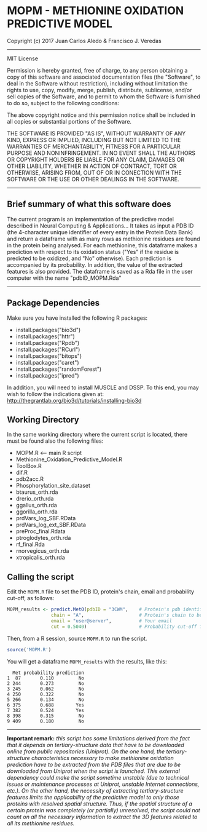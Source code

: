 # MOPM - METHIONINE OXIDATION PREDICTIVE MODEL


Copyright (c) 2017 Juan Carlos Aledo & Francisco J. Veredas

---

MIT License

Permission is hereby granted, free of charge, to any person obtaining a copy of 
this software and associated documentation files (the "Software", to deal in the
Software without restriction), including without limitation the rights to use,
copy, modify, merge, publish, distribute, sublicense, and/or sell copies of the 
Software, and to permit to whom the Software is furnished to do so, subject to
the following conditions:
  
The above copyright notice and this permission notice shall be included in all
copies or substantial portions of the Software.

THE SOFTWARE IS PROVIDED "AS IS", WITHOUT WARRANTY OF ANY KIND, EXPRESS OR 
IMPLIED, INCLUDING BUT NOT LIMITED TO THE WARRANTIES OF MERCHANTABILITY, 
FITNESS FOR A PARTICULAR PURPOSE AND NONINFRINGEMENT. IN NO EVENT SHALL 
THE AUTHORS OR COPYRIGHT HOLDERS BE LIABLE FOR ANY CLAIM, DAMAGES OR OTHER 
LIABILITY, WHETHER IN ACTION OF CONTRACT, TORT OR OTHERWISE, ARISING FROM, 
OUT OF OR IN CONECTION WITH THE SOFTWARE OR THE USE OR OTHER DEALINGS IN
THE SOFTWARE.

---

## Brief summary of what this software does

The current program is an implementation of the predictive model described in 
Neural Computing & Applications... It takes as input a PDB ID (the 4-character unique 
identifier of every entry in the Protein Data Bank) and return a dataframe 
with as many rows as methionine residues are found in the protein being analysed.
For each methionine, this dataframe makes a prediction with respect to its 
oxidation status ("Yes" if the residue is predicted to be oxidized, and "No" otherwise). 
Each prediction is accompanied by its probability. In addition, the value of the
extracted features is also provided. The dataframe is saved as a Rda file in the user 
computer with the name "pdbID_MOPM.Rda"

---

## Package Dependencies 

Make sure you have installed the following R packages:
- install.packages("bio3d")
- install.packages("httr")
- install.packages("Rpdb")
- install.packages("RCurl")
- install.packages("bitops")
- install.packages("caret")
- install.packages("randomForest")
- install.packages("ipred")

In addition, you will need to install MUSCLE and DSSP. To this end, you may wish to follow the indications given at: http://thegrantlab.org/bio3d/tutorials/installing-bio3d

## Working Directory

In the same working directory where the current script is located, there must be found also 
the following files:

- MOPM.R <-- main R script
- Methionine_Oxidation_Predictive_Model.R
- ToolBox.R
- dif.R
- pdb2acc.R
- Phosphorylation_site_dataset
- btaurus_orth.rda
- drerio_orth.rda
- ggallus_orth.rda
- ggorilla_orth.rda
- prdVars_log_SBF.RData
- prdVars_log_ext_SBF.RData
- preProc_final.Rdata
- ptroglodytes_orth.rda
- rf_final.Rda
- rnorvegicus_orth.rda
- xtropicalis_orth.rda

## Calling the script

Edit the `MOPM.R` file to set the PDB ID, protein's chain, email and probability cut-off, as follows:

```R
MOPM_results <- predict.MetO(pdbID = "3CWM",    # Protein's pdb identifier
                chain = "A",                    # Protein's chain to be analysed
                email = "user@server",          # Your email
                cut = 0.5040)                   # Probability cut-off for "oxidised" prediction
```

Then, from a R session, source `MOPM.R` to run the script.

```R
source('MOPM.R')
```

You will get a dataframe `MOPM_results` with the results, like this:

```
  Met probability prediction
1  87       0.110         No
2 244       0.273         No
3 245       0.062         No
4 250       0.322         No
5 266       0.134         No
6 375       0.688        Yes
7 382       0.524        Yes
8 398       0.315         No
9 409       0.180         No
```

---

**Important remark:** *this script has some limitations derived from the fact that it depends on tertiary-structure data that have to be downloaded online from public repositories (Uniprot). On the one hand, the tertiary-structure characteristics necessary to make methionine oxidation prediction have to be extracted from the PDB files that are due to be downloaded from Uniprot when the script is launched. This external dependency could make the script sometime unstable (due to technical issues or maintenance processes at Uniprot, unstable Internet connections, etc.). On the other hand, the necessity of extracting tertiary-structure features limits the applicability of the predictive model to only those proteins with resolved spatial structure. Thus, if the spatial structure of a certain protein was completely (or partially) unresolved, the script could not count on all the necessary information to extract the 3D features related to all its methionine residues.*